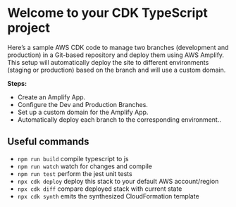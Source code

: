 # Welcome to your CDK TypeScript project

Here’s a sample AWS CDK code to manage two branches (development and production) in a Git-based repository and deploy them using AWS Amplify. This setup will automatically deploy the site to different environments (staging or production) based on the branch and will use a custom domain.

**Steps:**
- Create an Amplify App.
- Configure the Dev and Production Branches.
- Set up a custom domain for the Amplify App.
- Automatically deploy each branch to the corresponding environment..

## Useful commands

* `npm run build`   compile typescript to js
* `npm run watch`   watch for changes and compile
* `npm run test`    perform the jest unit tests
* `npx cdk deploy`  deploy this stack to your default AWS account/region
* `npx cdk diff`    compare deployed stack with current state
* `npx cdk synth`   emits the synthesized CloudFormation template
